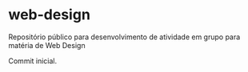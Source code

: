 # web-design
Repositório público para desenvolvimento de atividade em grupo para matéria de Web Design

Commit inicial.